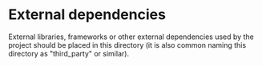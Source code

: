 # External dependencies

External libraries, frameworks or other external dependencies used by the project should be placed in this directory (it is also common naming this directory as "third_party" or similar).
